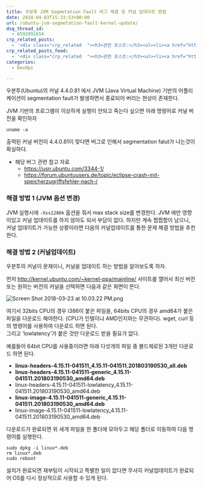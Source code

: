 ```yaml
---
title: 우분투 JVM Segmetation Fault 버그 해결 및 커널 업데이트 방법
date: 2018-04-03T15:33:53+00:00
url: /ubuntu-jvm-segmetation-fault-kernel-update/
dsq_thread_id:
  - 6592991654
crp_related_posts:
  - '<div class="crp_related  "><h3>관련 포스트:</h3><ul><li><a href="https://www.letmecompile.com/shotcut-linux-server-video-generation/"     class="post-753"><span class="crp_title">Shotcut을 이용하여 리눅스 서버에서 템플릿 기반의 동영상 만들기</span></a></li><li><a href="https://www.letmecompile.com/kafka-consumer-offset-reset/"     class="post-786"><span class="crp_title">카프카(Kafka) Consumer offset reset 방법</span></a></li><li><a href="https://www.letmecompile.com/certificate-file-format-extensions-comparison/"     class="post-792"><span class="crp_title">인증서 파일 형식 및 확장자의 차이점 비교 설명 (Certificate file format&hellip;</span></a></li><li><a href="https://www.letmecompile.com/%ea%b0%9c%eb%b0%9c%ec%9e%90%eb%a5%bc-%ec%9c%84%ed%95%9c-%ed%9a%a8%ec%9c%a8%ec%a0%81%ec%9d%b8-macos-%eb%b0%b1%ec%97%85-%eb%b0%a9%eb%b2%95/"     class="post-865"><span class="crp_title">개발자를 위한 효율적인 MacOS 백업 방법</span></a></li><li><a href="https://www.letmecompile.com/mac-app-recommendation-for-developer/"     class="post-836"><span class="crp_title">개발자를 위한 필수 맥 앱(Mac App) 10선</span></a></li></ul><div class="crp_clear"></div></div>'
crp_related_posts_feed:
  - '<div class="crp_related  "><h3>관련 포스트:</h3><ul><li><a href="https://www.letmecompile.com/shotcut-linux-server-video-generation/"     class="post-753"><span class="crp_title">Shotcut을 이용하여 리눅스 서버에서 템플릿 기반의 동영상 만들기</span></a></li><li><a href="https://www.letmecompile.com/kafka-consumer-offset-reset/"     class="post-786"><span class="crp_title">카프카(Kafka) Consumer offset reset 방법</span></a></li><li><a href="https://www.letmecompile.com/certificate-file-format-extensions-comparison/"     class="post-792"><span class="crp_title">인증서 파일 형식 및 확장자의 차이점 비교 설명 (Certificate file format&hellip;</span></a></li><li><a href="https://www.letmecompile.com/%ea%b0%9c%eb%b0%9c%ec%9e%90%eb%a5%bc-%ec%9c%84%ed%95%9c-%ed%9a%a8%ec%9c%a8%ec%a0%81%ec%9d%b8-macos-%eb%b0%b1%ec%97%85-%eb%b0%a9%eb%b2%95/"     class="post-865"><span class="crp_title">개발자를 위한 효율적인 MacOS 백업 방법</span></a></li><li><a href="https://www.letmecompile.com/mac-app-recommendation-for-developer/"     class="post-836"><span class="crp_title">개발자를 위한 필수 맥 앱(Mac App) 10선</span></a></li></ul><div class="crp_clear"></div></div>'
categories:
  - DevOps

---
```

우분투(Ubuntu)의 커널 4.4.0.81 에서 JVM (Java Virtual Machine) 기반의 어플리케이션이 segmentation fault가 발생하면서 종료되어 버리는 현상이 존재한다.

JVM 기반의 프로그램이 이상하게 실행이 안되고 죽는다 싶으면 아래 명령어로 커널 버전을 확인하자

    uname -a 
    

출력된 커널 버전이 4.4.0.81이 맞다면 버그로 인해서 segmentation falut가 나는것이 확실하다.

  * 해당 버그 관련 참고 자료 
      * <https://usn.ubuntu.com/3344-1/>
      * <https://forum.ubuntuusers.de/topic/eclipse-crash-mit-speicherzugriffsfehler-nach-/>

### 해결 방법 1 (JVM 옵션 변경)

JVM 실행시에 `-Xss1280k` 옵션을 줘서 max stack size를 변경한다. JVM 에만 영향이있고 커널 업데이트를 하지 않아도 되서 부담이 없다. 하지만 계속 찝찝함이 남으니, 커널 업데이트가 가능한 상황이라면 다음의 커널업데이트를 통한 문제 해결 방법을 추천한다.

### 해결 방법 2 (커널업데이트)

우분투의 커널이 문제이니, 커널을 업데이트 하는 방법을 알아보도록 하자.

먼저 http://kernel.ubuntu.com/~kernel-ppa/mainline/ 사이트를 열어서 최신 버전 또는 원하는 버전의 커널을 선택하면 다음과 같은 화면이 뜬다.

![Screen Shot 2018-03-23 at 10.03.22 PM.png][1] 

여기서 32bits CPU의 경우 i386이 붙은 파일을, 64bits CPU의 경우 amd64가 붙은 파일을 다운로드 해야한다. (CPU가 인텔이냐 AMD인지와는 무관하다). wget, curl 등의 명령어를 사용하여 다운로드 하면 된다.  
그리고 &#8216;lowlatency&#8217;가 붙은 것만 다운로드 받을 필요가 없다.

예를들어 64bit CPU를 사용중이라면 아래 다섯개의 파일 중 볼드체로된 3개만 다운로드 하면 된다.

  * **linux-headers-4.15.11-041511\_4.15.11-041511.201803190530\_all.deb**
  * **linux-headers-4.15.11-041511-generic\_4.15.11-041511.201803190530\_amd64.deb**
  * linux-headers-4.15.11-041511-lowlatency\_4.15.11-041511.201803190530\_amd64.deb
  * **linux-image-4.15.11-041511-generic\_4.15.11-041511.201803190530\_amd64.deb**
  * linux-image-4.15.11-041511-lowlatency\_4.15.11-041511.201803190530\_amd64.deb

다운로드가 완료되면 위 세개 파일을 한 폴더에 모아두고 해당 폴더로 이동하여 다음 명령어를 실행한다.

    sudo dpkg -i linux*.deb
    rm linux*.deb
    sudo reboot
    

설치가 완료되면 재부팅이 시작되고 특별한 일이 없다면 무사히 커널업데이트가 완료되어 OS를 다시 정상적으로 사용할 수 있게 된다.

 [1]: https://steemitimages.com/DQmSTUXLDNrKzf9XxRMu9xryDBgdmVAND2At2csYQhtwy7r/Screen%20Shot%202018-03-23%20at%2010.03.22%20PM.png